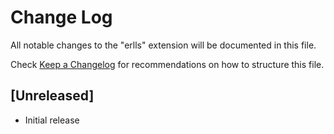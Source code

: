 # Change Log

All notable changes to the "erlls" extension will be documented in this file.

Check [Keep a Changelog](http://keepachangelog.com/) for recommendations on how to structure this file.

## [Unreleased]

- Initial release